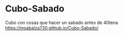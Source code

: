 # Cubo-Sabado
Cubo con cosas que hacer un sabado antes de 40tena
https://msabalza730.github.io/Cubo-Sabado/
